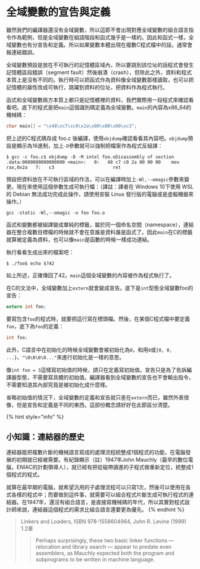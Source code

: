 # 全域變數的宣告與定義

雖然我們的編譯器還沒有全域變數，所以這節不會出現對應全域變數的組合語言指令作為範例，但是全域變數在組語階段和函式幾乎是一樣的。因此和函式一樣，全域變數也有分宣告和定義。所以如果變數本體出現在複數C程式檔中的話，通常會報連結錯誤。

全域變數預設是放在不可執行的記憶體區域內，所以要跳到該位址的話程式會發生記憶體區段錯誤（segment fault）然後崩潰（crash），但除此之外，資料和程式本質上是沒有不同的。執行時可以把函式作為資料像全域變數那樣讀取，也可以把記憶體的屬性改成可執行，跳躍到資料的位址，把資料作為程式執行。

函式和全域變數兩方本質上都只是記憶體裡的資料，我們實際用一段程式來確認看看吧。底下的程式是把`main`這個識別碼定義為全域變數。`main`的內容為x86\_64的機械碼：

```c
char main[] = "\x48\xc7\xc0\x2a\x00\x00\x00\xc3";
```

把上述的C程式碼存成 foo.c 後編譯，使用`objdump`確認看看其內容吧。`objdump`預設是顯示為16進制，加上`-D`參數就可以強制把檔案作為程式反組譯：

```text
$ gcc -c foo.c$ objdump -D -M intel foo.oDisassembly of section .data:0000000000000000 <main>:   0:   48 c7 c0 2a 00 00 00    mov    rax,0x2a   7:   c3                      ret
```

預設把資料放在不可執行區域的作法，可以在編譯時加上`-Wl,--omagic`參數來變更。現在來使用這個參數生成可執行檔：（譯註：譯者在 Windows 10下使用 WSL 的 Debian 無法成功完成此操作，請使用安裝 Linux 發行版的電腦或是虛擬機器來操作。）

```text
gcc -static -Wl,--omagic -o foo foo.o
```

函式和變數都被組譯變成單純的標籤，屬於同一個命名空間（namespace），連結器在整合複數目標檔的時候就不會在意誰是資料誰是函式了。因此`main`在C的標籤就算被定義為資料，也可以像`main`是函數的時候一樣成功連結。

執行看看生成出來的檔案吧：

```text
$ ./foo$ echo $?42
```

如上所述，正確傳回了42。`main`這個全域變數的內容被作為程式執行了。

在C的文法中，全域變數加上`extern`就會變成宣告。底下是`int`型態全域變數foo的宣告：

```c
extern int foo;
```

要寫包含`foo`的程式時，就要把這行寫在標頭檔。然後，在某個C程式檔中要定義`foo`，底下為`foo`的定義：

```c
int foo;
```

此外，C語言中在初始化的時候全域變數會被初始化為`0`，和用`0`或`{0, 0, ...}`、`"\0\0\0\0..."`來進行初始化是一樣的意思。

像`int foo = 3`這樣寫初始值的時候，請只在定義寫初始值。宣告只是為了告訴編譯器型態，不需要寫具體的初始值。編譯器看到全域變數的宣告也不會輸出指令，不需要知道其內部究竟是被初始化成什麼樣。

省略初始值的情況下，全域變數的定義和宣告就只差在`extern`而已，雖然外表很像，但是宣告和定義是不同的東西。這部份概念請好好在此節區分清楚。

{% hint style="info" %}
## 小知識：連結器的歷史

連結器能把複數片斷的機械語言寫成的處理流程統整成1個程式的功能，在電腦發展的初期就已經被需要。有紀錄顯示（註）1947年John Mauchly（最早的數位電腦，ENIAC的計劃領導人），就已經有把從磁帶讀進的子程式做重新定位，統整成1個程式的程式。

就算在最早期的電腦，就希望汎用的子處理流程可以只寫1次，然後可以使用在各式各樣的程式中；而要做到這件事，就需要可以組合程式片斷生成可執行程式的連結器。在1947年，還沒有組合語言，是直接寫機械碼的年代，所以其實對程式設計師來說，連結器這個程式的需求比組合語言還要更為優先。
{% endhint %}

> Linkers and Loaders, ISBN 978-1558604964, John R. Levine \(1999\) 1.2章
>
> > Perhaps surprisingly, these two basic linker functions — relocation and library search — appear to predate even assemblers, as Mauchly expected both the program and subprograms to be written in machine language.

